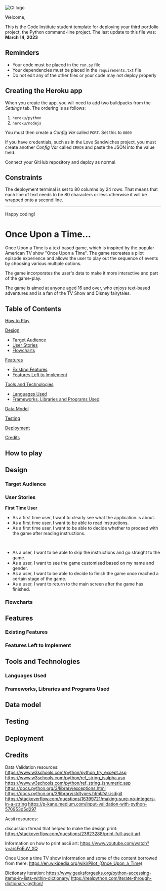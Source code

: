 ![CI logo](https://codeinstitute.s3.amazonaws.com/fullstack/ci_logo_small.png)

Welcome,

This is the Code Institute student template for deploying your third portfolio project, the Python command-line project. The last update to this file was: **March 14, 2023**

## Reminders

- Your code must be placed in the `run.py` file
- Your dependencies must be placed in the `requirements.txt` file
- Do not edit any of the other files or your code may not deploy properly

## Creating the Heroku app

When you create the app, you will need to add two buildpacks from the _Settings_ tab. The ordering is as follows:

1. `heroku/python`
2. `heroku/nodejs`

You must then create a _Config Var_ called `PORT`. Set this to `8000`

If you have credentials, such as in the Love Sandwiches project, you must create another _Config Var_ called `CREDS` and paste the JSON into the value field.

Connect your GitHub repository and deploy as normal.

## Constraints

The deployment terminal is set to 80 columns by 24 rows. That means that each line of text needs to be 80 characters or less otherwise it will be wrapped onto a second line.

---

Happy coding!

# Once Upon a Time...

Once Upon a Time is a text based game, which is inspired by the popular American TV show "Once Upon a Time". The game recreates a pilot episode experience and allows the user to play out the sequence of events by choosing various multiple options. 

The game incorporates the user's data to make it more interactive and part of the game-play.

The game is aimed at anyone aged 16 and over, who enjoys text-based adventures and is a fan of the TV Show and Disney fairytales.



## Table of Contents

[How to Play](#how-to-play)

[Design](#design)
- [Target Audience](#target-audience)
- [User Stories](#user-stories)
- [Flowcharts](#wireframes)

[Features](#features)
- [Existing Features](#existing-features)
- [Features Left to Implement](#features-left-to-implement)

[Tools and Technologies](#tools-and-technologies)
- [Languages Used](#languages-used)
- [Frameworks, Libraries and Programs Used](#frameworks-libraries-and-programs-used)

[Data Model](#data-model)

[Testing](#testing)

[Deployment](#deployment)

[Credits](#credits)

## How to play

## Design
### Target Audience
### User Stories
**First Time User**
- As a first time user, I want to clearly see what the application is about.
- As a first time user, I want to be able to read instructions.
- As a first time user, I want to be able to decide whether to proceed with the game after reading instructions.

<br>

- As a user, I want to be able to skip the instructions and go straight to the game.
- As a user, I want to see the game customised based on my name and gender.
- As a user, I want to be able to decide to finish the game once reached a certain stage of the game.
- As a user, I want to return to the main screen after the game has finished.

### Flowcharts

## Features
### Existing Features
### Features Left to Implement

## Tools and Technologies

### Languages Used

### Frameworks, Libraries and Programs Used

## Data model

## Testing

## Deployment

## Credits

Data Validation resources:
https://www.w3schools.com/python/python_try_except.asp
https://www.w3schools.com/python/ref_string_isalpha.asp
https://www.w3schools.com/python/ref_string_isnumeric.asp
https://docs.python.org/3/library/exceptions.html
https://docs.python.org/3/library/stdtypes.html#str.isdigit
https://stackoverflow.com/questions/16399721/making-sure-no-integers-in-a-string
https://p-kane.medium.com/input-validation-with-python-570953d5d297


Acsii resources:

discussion thread that helped to make the design print: https://stackoverflow.com/questions/23623288/print-full-ascii-art

Information on how to print ascii art: https://www.youtube.com/watch?v=arcFqEuV_XQ

Once Upon a time TV show information and some of the content borrowed from there:
https://en.wikipedia.org/wiki/Pilot_(Once_Upon_a_Time)

Dictionary iteration:
https://www.geeksforgeeks.org/python-accessing-items-in-lists-within-dictionary/
https://realpython.com/iterate-through-dictionary-python/
